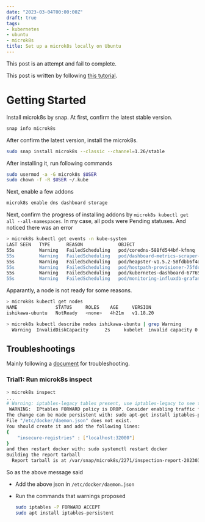 ```yaml
---
date: "2023-03-04T00:00:00Z"
draft: true
tags:
- kubernetes
- ubuntu
- microk8s
title: Set up a microk8s locally on Ubuntu
---
```


This post is an attempt and fail to complete.

This post is written by following [this tutorial](https://ubuntu.com/tutorials/install-a-local-kubernetes-with-microk8s#1-overview).

# Getting Started

Install microk8s by snap.
At first, confirm the latest stable version.

```sh
snap info microk8s
```

After confirm the latest version, install the microk8s.

```sh
sudo snap install microk8s --classic --channel=1.26/stable
```

After installing it, run following commands
```bash
sudo usermod -a -G microk8s $USER
sudo chown -f -R $USER ~/.kube
```


Next, enable a few addons
```sh
microk8s enable dns dashboard storage
```

Next, confirm the progress of installing addons by `microk8s kubectl get all --all-namespaces`.
In my case, all pods were Pending statuses. And noticed there was an error

```sh
> microk8s kubectl get events -n kube-system
LAST SEEN   TYPE      REASON             OBJECT                                                MESSAGE
55s         Warning   FailedScheduling   pod/coredns-588fd544bf-kfmnq                          0/1 nodes are available: 1 node(s) had taint {node.kubernetes.io/not-ready: }, that the pod didn't tolerate.
55s         Warning   FailedScheduling   pod/dashboard-metrics-scraper-db65b9c6f-bm9rs         0/1 nodes are available: 1 node(s) had taint {node.kubernetes.io/not-ready: }, that the pod didn't tolerate.
55s         Warning   FailedScheduling   pod/heapster-v1.5.2-58fdbb6f4d-r655s                  0/1 nodes are available: 1 node(s) had taint {node.kubernetes.io/not-ready: }, that the pod didn't tolerate.
55s         Warning   FailedScheduling   pod/hostpath-provisioner-75fdc8fccd-hkrsb             0/1 nodes are available: 1 node(s) had taint {node.kubernetes.io/not-ready: }, that the pod didn't tolerate.
55s         Warning   FailedScheduling   pod/kubernetes-dashboard-67765b55f5-22qtp             0/1 nodes are available: 1 node(s) had taint {node.kubernetes.io/not-ready: }, that the pod didn't tolerate.
55s         Warning   FailedScheduling   pod/monitoring-influxdb-grafana-v4-6dc675bf8c-rtjq4   0/1 nodes are available: 1 node(s) had taint {node.kubernetes.io/not-ready: }, that the pod didn't tolerate.
```

Apparantly, a node is not ready for some reasons.

```bash
> microk8s kubectl get nodes
NAME              STATUS     ROLES    AGE     VERSION
ishikawa-ubuntu   NotReady   <none>   4h21m   v1.18.20

> microk8s kubectl describe nodes ishikawa-ubuntu | grep Warning
  Warning  InvalidDiskCapacity      2s     kubelet  invalid capacity 0 on image filesystem
```


## Troubleshootings

Mainly following a [document](https://microk8s.io/docs/troubleshooting) for troubleshooting.

### Trial1: Run microk8s inspect

```sh
> microk8s inspect
...
# Warning: iptables-legacy tables present, use iptables-legacy to see them
 WARNING:  IPtables FORWARD policy is DROP. Consider enabling traffic forwarding with: sudo iptables -P FORWARD ACCEPT
The change can be made persistent with: sudo apt-get install iptables-persistent
File "/etc/docker/daemon.json" does not exist.
You should create it and add the following lines:
{
    "insecure-registries" : ["localhost:32000"]
}
and then restart docker with: sudo systemctl restart docker
Building the report tarball
  Report tarball is at /var/snap/microk8s/2271/inspection-report-20230304_204000.tar.gz
```

So as the above message said
- Add the above json in `/etc/docker/daemon.json`
- Run the commands that warnings proposed

    ```sh
    sudo iptables -P FORWARD ACCEPT
    sudo apt install iptables-persistent
    ```

